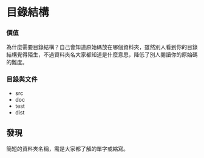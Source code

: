 # 目錄結構

### 價值
為什麼需要目錄結構？自己會知道原始碼放在哪個資料夾，雖然別人看到你的目錄結構覺得陌生，不過資料夾名大家都知道是什麼意思，降低了別人閱讀你的原始碼的難度。

### 目錄與文件
- src
- doc
- test
- dist

## 發現
簡短的資料夾名稱，需是大家都了解的單字或縮寫。
